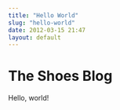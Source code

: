 ```yaml
---
title: "Hello World"
slug: "hello-world"
date: 2012-03-15 21:47
layout: default
---
```


<div class='jumbotron'>
  <h1>The Shoes Blog</h1>
</div>

<div class='row'>
Hello, world!
</div>

